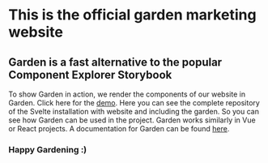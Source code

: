 # This is the official garden marketing website

## Garden is a fast alternative to the popular Component Explorer Storybook

To show Garden in action, we render the components of our website in Garden. Click here for the [demo](https://gardendemo.rabbitdevelopment.com/). Here you can see the complete repository of the Svelte installation with website and including the garden. So you can see how Garden can be used in the project. Garden works similarly in Vue or React projects.
A documentation for Garden can be found [here](https://github.com/rabbitdevelopment/garden).

### Happy Gardening :)